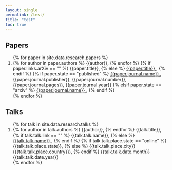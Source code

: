 ```yaml
---
layout: single
permalink: /test/
title: "test"
toc: true
---
```



## Papers

<ol>
{% for paper in site.data.research.papers %}
  <li>
    {% for author in paper.authors %}
        {{author}},
    {% endfor %}
    {% if paper.links.arXiv == "" %}
        {{paper.title}},
    {% else %}
        <a href="{{ paper.links.arXiv }}">
            {{paper.title}}
        </a>,
    {% endif %}    
    {% if paper.state == "published" %}
        <a href="{{ paper.links.journal }}">
        {{paper.journal.name}}
        </a>,
        {{paper.journal.publisher}},
        {{paper.journal.number}}, 
        {{paper.journal.pages}}, 
        {{paper.journal.year}}
    {% elsif paper.state == "arxiv" %}
        <a href="{{ paper.links.arXiv }}">
            {{paper.journal.name}}
        </a>, 
    {% endif %}
  </li>
{% endfor %}
</ol>

## Talks

<ol>
{% for talk in site.data.research.talks %}
  <li>
    {% for author in talk.authors %}
        {{author}},
    {% endfor %}
    {{talk.title}},
    {% if talk.talk.link == "" %}
        {{talk.talk.name}},
    {% else %}
        <a href="{{ talk.talk.link }}">
            {{talk.talk.name}}
        </a>,
    {% endif %}
    {% if talk.talk.place.state == "online" %}
        {{talk.talk.place.state}},
    {% else %}
        {{talk.talk.place.city}} ({{talk.talk.place.country}}),
    {% endif %}
    {{talk.talk.date.month}} {{talk.talk.date.year}}
  </li>
{% endfor %}
</ol>